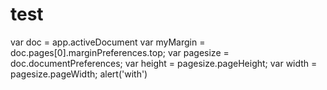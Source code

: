 # test
var doc = app.activeDocument
var myMargin = doc.pages[0].marginPreferences.top; 
var pagesize = doc.documentPreferences; 
var height = pagesize.pageHeight; 
var width = pagesize.pageWidth;
alert('with')
